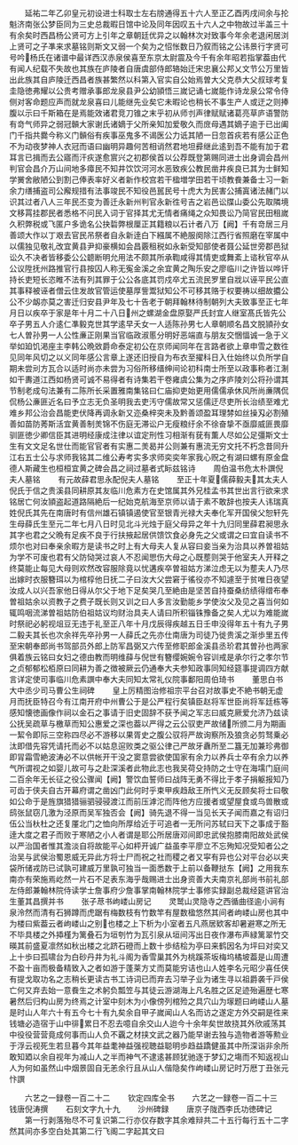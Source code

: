 <!-- { "loadSidebar": true } -->
　　延祐二年乙卯皇元初设进士科取士左右牓通得五十六人至正乙酉丙戌间余与抡魁济南张公梦臣同为三史总裁暇日馆中论及同年因叹五十六人之中物故过半盖三十有余矣时西昌杨公贤可方上引年之章朝廷优异之以翰林次对致事今年余老退闲居浏上贤可之子凖来求墓铭则斯文又弱一个矣为之怊怅数日乃叙而铭之公讳景行字贤可号吟杨氏在诸谱中最详西汉赤泉侯喜至东京太尉震及今千有余年昭若指掌葢由代有闻人纪载不失故也其族在庐陵者自唐虞部侍郎辂始迁宋忠襄公邦乂文节公万里皆出此族其自庐陵迁西昌者族甚繁然以科第入官实自公始焉曽大父克恭大父叔球考复圭隐徳弗耀以公贵考赠承事郎龙泉县尹公幼頴悟三嵗记诵七嵗能作诗龙泉公常令侍侧对客命题应声而就龙泉喜曰儿能继先业矣它未暇论也稍长不事生产人或迂之则捧腹以示曰千斯箱在是焉能效诸君竞刀锥之末乎初从师刌声律赋赋诸葛亮草庐语警防有竒气师异之弱冠贑大家谢氏诸嫡于父所亲知加爱敬久而庻母遇其嫡子逾于已出阖门千指共爨今称义门贑俗有疾事巫鬼多不谒医公力诋其陋一日忽首疢若有感公正色不为动夜梦神人衣冠而语曰幽明异趣何苦相诮然君地坦彛继此逺到吾不能有加于君耳言已揖而去公寤而汗疢遂愈賔兴之初郡侯首以公荐既登第赐同进士出身调会昌州判官会昌介万山间地多瘴民不知井饮饮河河水恶致疾公教民凿井疾良已其为士鲜知学黉舍敝陋公到割己俸表率好义者新作校宫若干楹増学田若干顷教飬兼备士习一新余力缮捕盗司公廨规措有法事竣民不知役邑嚚民号十虎大为民害公捕寘诸法赭门以识其过者八人三年民丕变为善迁永新州判官永新徃号吉之岩邑讼牒山委公先取隣境文移罥挂郡民者悉格不问民入词于官择其尤无情者痛绳之众知畏讼乃简官民田租嵗久积弊税或飞匿户多诡名公抉硩弊根厘正其籍粮以石计者八万【阙】千有竒居三月善颂大作以丁艰去官民吊祭者自永新逹白下繦属不絶服阕除江西行省照磨在宰属中以儒独见敬礼改宜黄县尹抑豪横如会昌覈租税如永新受知部使者聂公延世旁郡邑狱讼久不决者皆移委公公聼断明允用法不颇其所承鞫咸得其情吏或舞紊上谘秋官卒从公议陞抚州路推官行县按囚人称无寃金溪之余宜黄之陶乐安之廖临川之许皆以哗讦持长吏短长恣睢不法有列其罪于公公各底其罚戍卒尤五流民罗里自戕以诬平民公直其事释被诬者僧云住发故官管运使墓厚訾鬻狱知公不可移其赂于权要祷以细故攟公公不少衂亦莫之害迁归安县尹年及七十告老于朝拜翰林待制朝列大夫致事至正七年月日以疾卒于家是年十月二十八日州之螺湖金盘原娶严氏封宜人继室髙氏皆先公卒子男五人介逺仁凖毅克世其学逺早夭女一人适陈孙男七人章朝顺名昌文脱頴孙女七人曽孙男一人公性亷正刚果当官临政淑慝分明好恶端直与朋友交悃愊诚一急于义举如廹饥渇座主李韩公晩敚爵命泰定初公在京师闻同年在言路者欲上章申雪之数徃见同年风切之以义同年感公言章上遂还旧授自为布衣至擢科日入仕始终以负所学自期未尝刓方瓦合以适时尚亦未尝为习俗所移缙绅间论初科南士所至以政事称者江淛如干夀道江西如杨贤可诚不易得者有诗集若干卷雍虞公集为之序庐陵刘公将孙谓其节制老成句法兼有二陈所长采置雅南集铭曰仁庙抑吏始更用儒儒承休风所尚亷隅侃侃杨公亷匪近名曰予立志无负圣明我去吏汚守儒故常又惩儒迂尽吏所长治绩至难尤难乡邦公治会昌能吏伏降再调永新又迩桑梓突未及黔善颂盈耳理棼如丝操刄必割殖善如苗防莠斯活宜黄善制羙锦不伤庭无滞讼户无瘦粮纡余不徐奋挚不亟靡威匪畏靡驯匪徳少卿信臣其进明经康成注律以谊定刑性习相渐有莸有薫人尽如公足彊斯文士生有文文足名世仕而能官官者有实惠二羙曷并公则兼有惠流无穷文托不朽念昔同升江右五士公与求师我铭其二维公寿考实多求师奕奕年家我心贶之有湖曰螺有原金盘德人斯藏生也桓桓宜黄之碑会昌之祠过墓者式眎兹铭诗
　　周伯温书危太朴譔倪夫人墓铭
　　有元故薛君思永配倪夫人墓铭
　　至正十年夏儒薛毅夫其太夫人倪氏于信之贵溪县同耕原其友临川危素方在史馆属其外兄桂孟书其世出言行欲来求铭居亡何汝頴盗起道路隔絶后一纪始克航海至京师以请于素不敢辞也按夫人讳瑞真姓倪氏其先在南唐时有信州雄石镇镇遏使官至银青光禄大夫奉化军开国侯父恕轩先生母薛氏生至元二年七月八日时见北斗光烛于庭父母异之年十九归同里薛君昶思永其字也君之父晩有足疾不良于行扶掖起居供馈饮食必身先之父或谓之曰宜自读书不烦尔也对曰奉亲余暇方是读书之时上有大母夫人复从容曰妾当亲为治具以养曽祖姑为学不可废也君有父防恸哭过哀人不忍闻愳伤大母之心既塟则哭于他室夫人开释之终莫能止每见大母则欢然改容服除竟以忧遘疾卒曽祖姑方涕泣虑无以为塟夫人乃尽出嫁时衣服簪珥以为棺椁他日抚二子曰汝大父尝窘于徭役亦不知遽至于贫唯日夜望汝成人以兴吾家他日得从尔父于地下足矣哭几至絶由是坚苦自持蚕桑纺绩得缯布奉曽祖姑余以资教子之费子既长则又训之曰人多言汝勤能乡学使汝父及见之喜当何如辄鸣咽流涕曽祖姑防伯祖姑议均财治具夫人请曰所积锱铢豫备之矣人尤以为难能嵗时祭祀必躬视俎豆无违于礼至正八年十月戊辰得疾越五日壬申没得年五十有九子男二毅夫其长也次余祥先卒孙男一人薛氏之先亦仕南唐为司徒乃徙贵溪之渐歩里五传至宋朝奉郎尚书驾部员外郎上防军昌弼又六传至修职郎金溪县丞玠君其曽孙也两家俱着族云铭曰女妇之德由教而明维薛与倪世有簪缨婉婉令容训戒是承尔行之孝尔节之贞郁郁松栢原曰同耕为善之徴被厥云仍通奉大夫参知政事同知经筵事提调四方献言详定使司事临川危素譔中奉大夫同知太常礼仪院事鄱阳周伯琦书
　　董思白书大中丞少司马曹公生祠碑
　　皇上厉精图治修祖宗平台召对故事史不絶书朝无虚月而抚臣特召今有江南开府中州曹公于是公严程行矣镇臣赵将军世臣尚将军廷栋等感知懐徳画像作祠以金石之事请于旧史固辞不获予闻之军志曰威克厥爱允济乃兹读公抚吴疏草与檄草而知公惠爱之深也葢以严得之云公驭吏严故储所颁二月为期画一絜令即际三空称四尽必不游移以果胥史之腹公驭将严故询察所及狼贪必剪驽乗必汰即借先容凭请托而必不以姑息逭败类之驱公律己严故牙纛所至二簋无加兼珍弗御即冐霜雪絶波涛必不以供帐开干没之窦意尝欲使国家有余力以养兵士卒有余力以养气所谓视之如婴儿故可与之赴深溪者此物此志也我吴荷殳持防之士守在海壖门庭间二百余年无长征之役公骤闻【阙】警饮血誓师曰战阵无勇不得比于孝子捐躯报知乃可齿于侠夫自古开幕府谓之凿凶门此何时乎束甲疾趋敌王所忾义无反顾矣将士曰敬如公命于是旌旗猎猎骊驷骎骎渡江而前压滹沱而阵他方应援者或望屋食或鸟兽散或鸱张鼠窃几激为泾原而吴军独否会【阙】骑先退不得一当见长天子闻而嘉之有诏归伍公当杕杜之还复厪北门之恤向所厚给近于可追者一无所问苏轼曰天下之事成于豁逹大度之君子而败于寒陋之小人者谓是耶公所居唐邓间即忠武侯抱膝南阳故处武侯以严治国者惟其澹淡自将故能平心如枰开诚广益虽李平廖立不忘殉知况受知者公之治吴与武侯治蜀恩威无异此方将士尸而祝之社而稷之者又寜有异也公对平台必以夹袋所储戎防已试孰可建威万里孰可独当一面悉数于上前以备鞭挞东【阙】之用我东南亦有荣施焉屹然一片石不足表东海乎哉赐进士出身资善大夫南京礼部尚书前礼部左侍郎兼翰林院侍读学士詹事府少詹事掌南翰林院学士事修实録副总裁经筵讲官治生董其昌撰并书
　　张子荩书岣嵝山房记
　　灵鹫山灵隐寺之西循曲径逾小涧有泉泠然而清有石狮蹲而虎踞有梅数枝有竹数竿有屋数楹悠然其间者岣嵝山房也其中为楼曰紫葢云者岣嵝山之别也楼之上下析为小室者五凡燕居欵客却暑避寒之所无不毕具楼之外揷槿为篱叠石为垣刳竹为瓦引泉从垣间泻出日夜作瀑布声緑篱翠竹交暎其前盛夏凛然如秋出楼之北跻石磴而上数十歩结桧为亭曰来鹤因名为坪曰对奕又上十歩曰孤啸台为白砂丹井为礼斗阁为香雪巢其外为桃蹊茶坂梅坞橘坡葢是山周遭不盈十亩而极备精致入之者如游于蓬莱方丈而莫能穷诘也山人姓李名元昭少喜任侠有提戈取功名之志稍长更读古书工诗词已而弃去习举子业为诸生寻以祖爵袭千戸侯亡何又弃去始一意飬生之术躬负瓢笠与其徒云游湖海上凡名胜之区足迹殆遍歴七寒暑然后归构山房为终焉之计室中刻木为小像傍列棺殓之具穴山为塜题曰岣嵝山人墓是时山人年六十有五今七十有九矣余自甲子嵗闻山人名而访之遂定方外交嗣是徃来钱塘必造宿于山中徘累日不忍去噫自余交山人迨今十余年矣世故挠其外欣戚荡其中役役营营竟成何事而山人负不覊之材挟文武之器乃能早谢去独与造物者游等勲业于浮云视死生若旦暮今其年益耄神益强视聴益聪明歩趋益蹻健虽其中所深诣非余所敢知廼以余自视年为减山人之半而神气不逮逺甚顾犹驰逐于梦幻之塲而不知返视山人为何如虽然山中烟景固自无恙余行且从山人偕隐矣作岣嵝山房记时万厯丁丑张元忭譔













　　六艺之一録卷一百二十二
　　钦定四库全书
　　六艺之一録卷一百二十三　　钱唐倪涛撰
　　石刻文字九十九
　　沙州碑録
　　唐京子陇西李氏功徳碑记
　　第一行剥落殆尽不可复识第二行亦仅存数字其余难辩共二十五行每行五十二字然其间亦多空白处其第二行飞阁二字起其文曰
